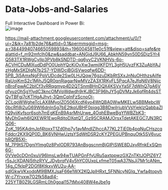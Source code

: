 # Data-Jobs-and-Salaries
Full Interactive Dashboard in Power Bi:  
![image](https://github.com/user-attachments/assets/a3c7f207-8fbd-472b-84d4-a91a7ba0a8da)

https://mail-attachment.googleusercontent.com/attachment/u/0/?ui=2&ik=7a81b2de76&attid=0.1&permmsgid=msg-a:r3844994074665059893&th=1960045811e0c51f&view=att&disp=safe&realattid=f_m92mfclh0&zw&saddbat=ANGjdJ9U66_AbkhN59yn50DSDjz5Yr4Q583TX1RWgCyIlp3PVb8kSNDTD-qq6yvC2VKNHVs-6o-ACVHCDuMlXudDdPO0UphYQcKiOvXw3wmjIKFDYL3gH5UyzFK3ZuAbYAJzHgMxSKDIgN7b2S7-YDWDcjBGjSVwoqfw6DD-5PB_3j5AmxNgFPpVUDcde2Sw0LHJQqw76gzuDKbRtSXxJnNuOHthzsAilfeRaUojKmS2c1MjhJ5QR0qnRjagarNwMVzZA3X1RKyFL5PqcA7eJfqN6V8NijcnBroFpwAC2blCf3vRRqgmyp4D2QTSnmBHnDQX4KSVxYaSF7dWhQ7gA6VqfyuzOhSgYIydC3kncOMVqWdwdh9rKJBC3F96hJY5gDVMzJk6qfRt4dsSTQyTBFgj7cKTHgAJhyt-3QmCqInFzScnoOj-2CLqoWWgheTcLAX8MyoIZO506Xcdf4vo4WtQBA0WwMKELw5BBMebcW0bcRfi8j2uG69WI6dnlnSg7bE2tkqUBHF0piqg3B8DwiIrjubVVsYjeklzQabbaZlfQ9yiiKvfsor6soh7mEgKEnB9AsrMhUrwe_4OqhEBweBgYfWBZbK3-MyDhGwh6lQXEWR1EwoRdjtoDXqtQT_Gz9SCRAMJOrsxTdetAKEGC7JN3RCQ06-ZoK_195KAdmJpf4toxxT1Zd0hp7y1ayMndIZIhccA77KL2TiE0b4pqNuCHszcqFddcr2KX9QP0D_BK6VNHwUztsYSdWtDSR2cKYZPEGUPBnquOtk5SV6vuchRQfB5Xl-M_7P9tS7DgniYImg0z8PxIODR793AnBsgscnmBjGlPiSWE8DJxyRfnkExSQm6G-0VVe0cDOn0xuV96lmsLw94wTUAPGnFfyURu5axtppwzGXZnTKtJOPlZ6Y7r5sJcXDANi5thzRYV_JDybrqfV4v5hYC0UxpLxfmeT05wA37NsJj7Mr1cANm_14g_CfkIpP2DGf8KtkxvWU2u-AA-sdlGkwVKxodqM9lBMXJsaF66e1WX2KQJpIHRxt_5FNNcyNGIq_Ywfa4topyhW-c7Yryxw7O2fk58adl4-225YTB0Z9LGSRmL0h0goal157tMxi408W4eJbe1g

